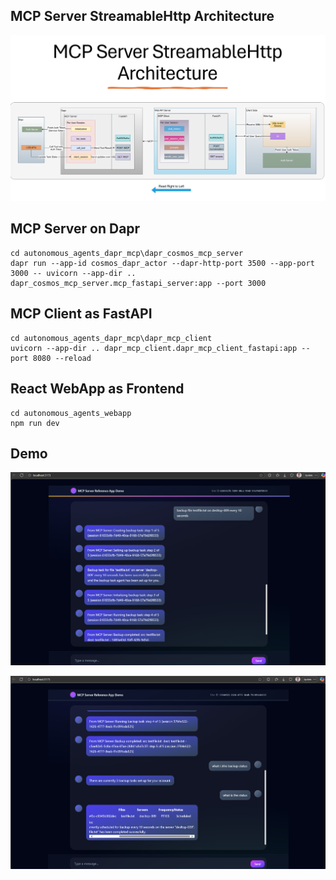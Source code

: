 ## MCP Server StreamableHttp Architecture
![architecture](architecture.png)

## MCP Server on Dapr

```
cd autonomous_agents_dapr_mcp\dapr_cosmos_mcp_server
dapr run --app-id cosmos_dapr_actor --dapr-http-port 3500 --app-port 3000 -- uvicorn --app-dir .. dapr_cosmos_mcp_server.mcp_fastapi_server:app --port 3000 
```

## MCP Client as FastAPI

```
cd autonomous_agents_dapr_mcp\dapr_mcp_client
uvicorn --app-dir .. dapr_mcp_client.dapr_mcp_client_fastapi:app --port 8080 --reload
```

## React WebApp as Frontend

```
cd autonomous_agents_webapp
npm run dev
```


## Demo

![demo1](demo1.png)

![demo2](demo2.png)